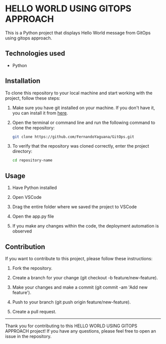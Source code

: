 # HELLO WORLD USING GITOPS APPROACH

This is a Python project that displays Hello World message from GitOps using gitops approach.

## Technologies used

- Python

## Installation

To clone this repository to your local machine and start working with the project, follow these steps:

1. Make sure you have git installed on your machine. If you don't have it, you can install it from [here](https://git-scm.com/).

2. Open the terminal or command line and run the following command to clone the repository:

    ```bash
   git clone https://github.com/FernandoYaguana/GitOps.git
    
4. To verify that the repository was cloned correctly, enter the project directory:
   
    ``` bash
    cd repository-name
    
## Usage

1. Have Python installed

2. Open VSCode

3. Drag the entire folder where we saved the project to VSCode

4. Open the app.py file
   
5. If you make any changes within the code, the deployment automation is observed
   
## Contribution

If you want to contribute to this project, please follow these instructions:

1. Fork the repository.
   
2. Create a branch for your change (git checkout -b feature/new-feature).
   
3. Make your changes and make a commit (git commit -am 'Add new feature').
   
4. Push to your branch (git push origin feature/new-feature).
   
5. Create a pull request.

---

Thank you for contributing to this HELLO WORLD USING GITOPS APPROACH project! If you have any questions, please feel free to open an issue in the repository.

